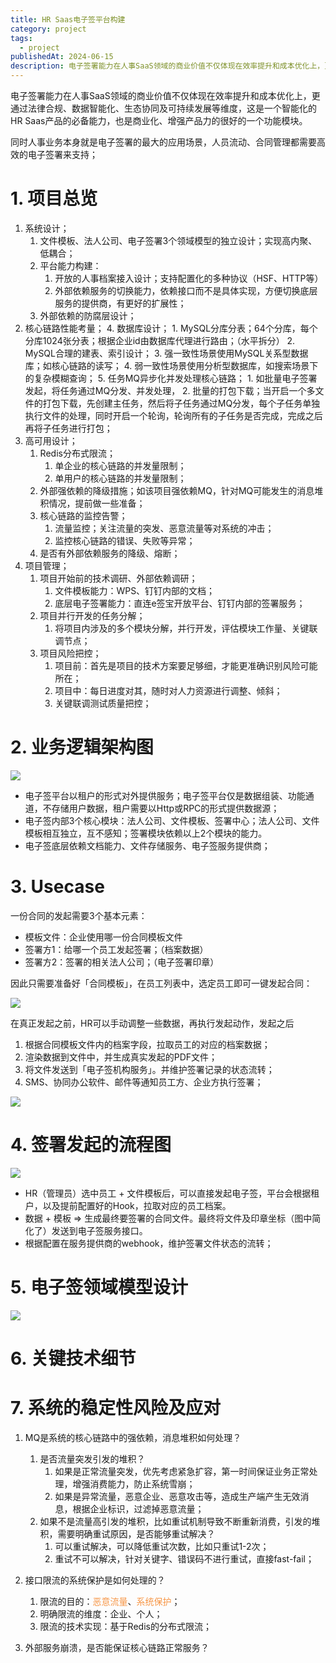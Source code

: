 ```yaml
---
title: HR Saas电子签平台构建
category: project
tags:
  - project
publishedAt: 2024-06-15
description: 电子签署能力在人事SaaS领域的商业价值不仅体现在效率提升和成本优化上，更通过法律合规、数据智能化、生态协同及可持续发展等维度，这是一个智能化的HR Saas产品的必备能力，也是商业化、增强产品力的很好的一个功能模块。同时人事业务本身就是电子签署的最大的应用场景，人员流动、合同管理都需要高效的电子签署来支持。
---
```


电子签署能力在人事SaaS领域的商业价值不仅体现在效率提升和成本优化上，更通过法律合规、数据智能化、生态协同及可持续发展等维度，这是一个智能化的HR Saas产品的必备能力，也是商业化、增强产品力的很好的一个功能模块。

同时人事业务本身就是电子签署的最大的应用场景，人员流动、合同管理都需要高效的电子签署来支持；

# 1. 项目总览

1. 系统设计；
	1. 文件模板、法人公司、电子签署3个领域模型的独立设计；实现高内聚、低耦合；
	2. 平台能力构建：
		1. 开放的人事档案接入设计；支持配置化的多种协议（HSF、HTTP等）
		2. 外部依赖服务的切换能力，依赖接口而不是具体实现，方便切换底层服务的提供商，有更好的扩展性；
	3. 外部依赖的防腐层设计；
2. 核心链路性能考量；
	4. 数据库设计；
		1. MySQL分库分表；64个分库，每个分库1024张分表；根据企业id由数据库代理进行路由；（水平拆分）
		2. MySQL合理的建表、索引设计；
		3. 强一致性场景使用MySQL关系型数据库；如核心链路的读写；
		4. 弱一致性场景使用分析型数据库，如搜索场景下的复杂模糊查询；
	5. 任务MQ异步化并发处理核心链路；
		1. 如批量电子签署发起，将任务通过MQ分发、并发处理，
		2. 批量的打包下载；当开启一个多文件的打包下载，先创建主任务，然后将子任务通过MQ分发，每个子任务单独执行文件的处理，同时开启一个轮询，轮询所有的子任务是否完成，完成之后再将子任务进行打包；
3. 高可用设计；
	1. Redis分布式限流；
		1. 单企业的核心链路的并发量限制；
		2. 单用户的核心链路的并发量限制；
	2. 外部强依赖的降级措施；如该项目强依赖MQ，针对MQ可能发生的消息堆积情况，提前做一些准备；
	3. 核心链路的监控告警；
		1. 流量监控；关注流量的突发、恶意流量等对系统的冲击；
		2. 监控核心链路的错误、失败等异常；
	4. 是否有外部依赖服务的降级、熔断；
4. 项目管理；
	1. 项目开始前的技术调研、外部依赖调研；
		1. 文件模板能力：WPS、钉钉内部的文档；
		2. 底层电子签署能力：直连e签宝开放平台、钉钉内部的签署服务；
	2. 项目并行开发的任务分解；
		1. 将项目内涉及的多个模块分解，并行开发，评估模块工作量、关键联调节点；
	3. 项目风险把控；
		1. 项目前：首先是项目的技术方案要足够细，才能更准确识别风险可能所在；
		2. 项目中：每日进度对其，随时对人力资源进行调整、倾斜；
		3. 关键联调测试质量把控；

# 2. 业务逻辑架构图

![](/images/hr-saas-esign-architecture-design.png)

- 电子签平台以租户的形式对外提供服务；电子签平台仅是数据组装、功能通道，不存储用户数据，租户需要以Http或RPC的形式提供数据源；
- 电子签内部3个核心模块：法人公司、文件模板、签署中心；法人公司、文件模板相互独立，互不感知；签署模块依赖以上2个模块的能力。
- 电子签底层依赖文档能力、文件存储服务、电子签服务提供商；

# 3. Usecase

一份合同的发起需要3个基本元素：
- 模板文件：企业使用哪一份合同模板文件
- 签署方1：给哪一个员工发起签署；（档案数据）
- 签署方2：签署的相关法人公司；（电子签署印章）

因此只需要准备好「合同模板」，在员工列表中，选定员工即可一键发起合同：

![](/images/hr-saas-esign-usecase-1.png)

在真正发起之前，HR可以手动调整一些数据，再执行发起动作，发起之后
1. 根据合同模板文件内的档案字段，拉取员工的对应的档案数据；
2. 渲染数据到文件中，并生成真实发起的PDF文件；
3. 将文件发送到「电子签机构服务」。并维护签署记录的状态流转；
4. SMS、协同办公软件、邮件等通知员工方、企业方执行签署；

![](/images/hr-saas-esign-usecase-2.png)

# 4. 签署发起的流程图

![](/images/hr-saas-esign-start.png)

- HR（管理员）选中员工 + 文件模板后，可以直接发起电子签，平台会根据租户，以及提前配置好的Hook，拉取对应的员工档案。
- 数据 + 模板 => 生成最终要签署的合同文件。最终将文件及印章坐标（图中简化了）发送到电子签服务接口。
- 根据配置在服务提供商的webhook，维护签署文件状态的流转；


# 5. 电子签领域模型设计

![](/images/hr-saas-esign-domain.png)

# 6. 关键技术细节



# 7. 系统的稳定性风险及应对

1. MQ是系统的核心链路中的强依赖，消息堆积如何处理？
	1. 是否流量突发引发的堆积？
		1. 如果是正常流量突发，优先考虑紧急扩容，第一时间保证业务正常处理，增强消费能力，防止系统雪崩；
		2. 如果是异常流量，恶意企业、恶意攻击等，造成生产端产生无效消息，根据企业标识，过滤掉恶意流量；
	2. 如果不是流量高引发的堆积，比如重试机制导致不断重新消费，引发的堆积，需要明确重试原因，是否能够重试解决？
		1. 可以重试解决，可以降低重试次数，比如只重试1-2次；
		2. 重试不可以解决，针对关键字、错误码不进行重试，直接fast-fail；

2. 接口限流的系统保护是如何处理的？
	1. 限流的目的：<font color="#f79646">恶意流量</font>、<font color="#f79646">系统保护</font>；
	2. 明确限流的维度：企业、个人；
	3. 限流的技术实现：基于Redis的分布式限流；
3. 外部服务崩溃，是否能保证核心链路正常服务？

